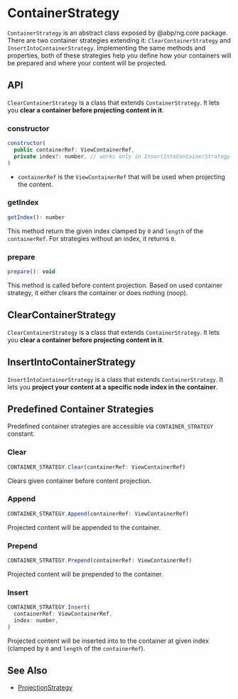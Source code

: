# ContainerStrategy

`ContainerStrategy` is an abstract class exposed by @abp/ng.core package. There are two container strategies extending it: `ClearContainerStrategy` and `InsertIntoContainerStrategy`. Implementing the same methods and properties, both of these strategies help you define how your containers will be prepared and where your content will be projected.



## API

`ClearContainerStrategy` is a class that extends `ContainerStrategy`. It lets you **clear a container before projecting content in it**.


### constructor

```js
constructor(
  public containerRef: ViewContainerRef,
  private index?: number, // works only in InsertIntoContainerStrategy
)
```

- `containerRef` is the `ViewContainerRef` that will be used when projecting the content.


### getIndex

```js
getIndex(): number
```

This method return the given index clamped by `0` and `length` of the `containerRef`. For strategies without an index, it returns `0`.


### prepare

```js
prepare(): void
```

This method is called before content projection. Based on used container strategy, it either clears the container or does nothing (noop).



## ClearContainerStrategy

`ClearContainerStrategy` is a class that extends `ContainerStrategy`. It lets you **clear a container before projecting content in it**.



## InsertIntoContainerStrategy

`InsertIntoContainerStrategy` is a class that extends `ContainerStrategy`. It lets you **project your content at a specific node index in the container**.



## Predefined Container Strategies

Predefined container strategies are accessible via `CONTAINER_STRATEGY` constant.


### Clear

```js
CONTAINER_STRATEGY.Clear(containerRef: ViewContainerRef)
```

Clears given container before content projection.


### Append

```js
CONTAINER_STRATEGY.Append(containerRef: ViewContainerRef)
```

Projected content will be appended to the container.


### Prepend

```js
CONTAINER_STRATEGY.Prepend(containerRef: ViewContainerRef)
```

Projected content will be prepended to the container.


### Insert

```js
CONTAINER_STRATEGY.Insert(
  containerRef: ViewContainerRef,
  index: number,
)
```

Projected content will be inserted into to the container at given index (clamped by `0` and `length` of the `containerRef`).


## See Also

- [ProjectionStrategy](./Projection-Strategy.md)
